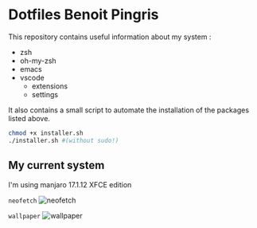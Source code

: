 # Dotfiles Benoit Pingris

This repository contains useful information about my system :

 - zsh
 - oh-my-zsh
 - emacs
 - vscode
	 - extensions
	 - settings

It also contains a small script to automate the installation of the packages listed above.

```bash
chmod +x installer.sh
./installer.sh #(without sudo!)
```

## My current system
I'm using manjaro 17.1.12 XFCE edition

`neofetch`
![neofetch](https://imgur.com/Sx76GpG)

`wallpaper`
![wallpaper](https://imgur.com/a/Cs3gqaU)


